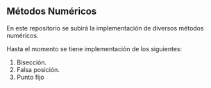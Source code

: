 ## Métodos Numéricos

En este repositorio se subirá la implementación de diversos métodos numéricos.

Hasta el momento se tiene implementación de los siguientes:

1) Bisección.
2) Falsa posición.
3) Punto fijo 
